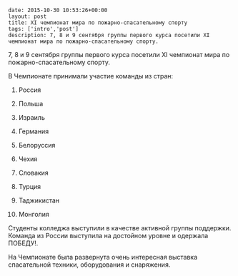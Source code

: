 ```
date: 2015-10-30 10:53:26+00:00
layout: post
title: ХI чемпионат мира по пожарно-спасательному спорту
tags: ['intro','post']
description: 7, 8 и 9 сентября группы первого курса посетили ХI чемпионат мира по пожарно-спасательному спорту.
```

7, 8 и 9 сентября группы первого курса посетили ХI чемпионат мира по пожарно-спасательному спорту.

В Чемпионате принимали участие команды из стран:

1.	Россия

2.	Польша

3.	Израиль

4.	Германия

5.	Белоруссия

6.	Чехия

7.	Словакия

8.	Турция

9.	Таджикистан

10.	Монголия

Студенты колледжа выступили в качестве активной группы поддержки. Команда из России выступила на достойном уровне и одержала ПОБЕДУ!.

На Чемпионате была развернута очень интересная выставка спасательной техники, оборудования и снаряжения.
